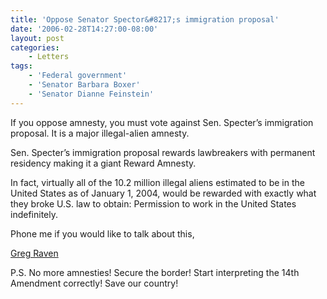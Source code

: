 ```yaml
---
title: 'Oppose Senator Spector&#8217;s immigration proposal'
date: '2006-02-28T14:27:00-08:00'
layout: post
categories:
    - Letters
tags:
    - 'Federal government'
    - 'Senator Barbara Boxer'
    - 'Senator Dianne Feinstein'
---
```


If you oppose amnesty, you must vote against Sen. Specter’s immigration proposal. It is a major illegal-alien amnesty.

Sen. Specter’s immigration proposal rewards lawbreakers with permanent residency making it a giant Reward Amnesty.

In fact, virtually all of the 10.2 million illegal aliens estimated to be in the United States as of January 1, 2004, would be rewarded with exactly what they broke U.S. law to obtain: Permission to work in the United States indefinitely.

Phone me if you would like to talk about this,

[Greg Raven](https://www.gregraven.org/)

P.S. No more amnesties! Secure the border! Start interpreting the 14th Amendment correctly! Save our country!